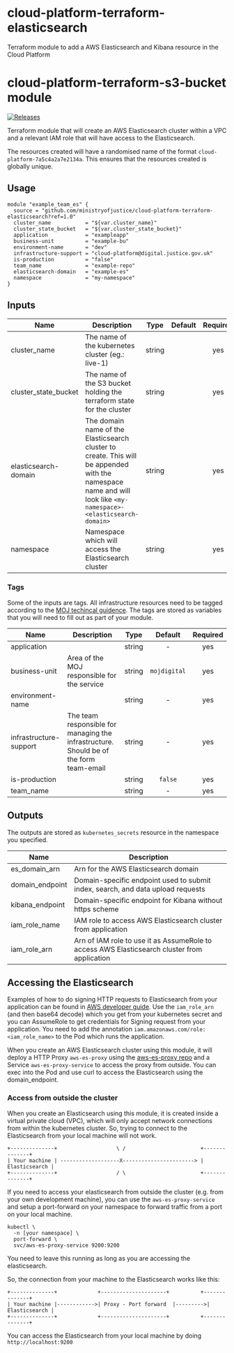 # cloud-platform-terraform-elasticsearch
Terraform module to add a AWS Elasticsearch and Kibana resource in the Cloud Platform
# cloud-platform-terraform-s3-bucket module

[![Releases](https://img.shields.io/github/release/ministryofjustice/cloud-platform-terraform-elasticsearch/all.svg?style=flat-square)](https://github.com/ministryofjustice/cloud-platform-terraform-elasticsearch/releases)

Terraform module that will create an AWS Elasticsearch cluster within a VPC and a relevant IAM role that will have access to the Elasticsearch.

The resources created will have a randomised name of the format `cloud-platform-7a5c4a2a7e2134a`. This ensures that the resources created is globally unique.

## Usage

```hcl
module "example_team_es" {
  source = "github.com/ministryofjustice/cloud-platform-terraform-elasticsearch?ref=1.0"
  cluster_name           = "${var.cluster_name}"
  cluster_state_bucket   = "${var.cluster_state_bucket}"
  application            = "exampleapp"
  business-unit          = "example-bu"
  environment-name       = "dev"
  infrastructure-support = "cloud-platform@digital.justice.gov.uk"
  is-production          = "false"
  team_name              = "example-repo"
  elasticsearch-domain   = "example-es"
  namespace              = "my-namespace"
}
```

## Inputs

| Name | Description | Type | Default | Required |
|------|-------------|:----:|:-----:|:-----:|
| cluster_name | The name of the kubernetes cluster (eg.: live-1) | string |  | yes |
| cluster_state_bucket | The name of the S3 bucket holding the terraform state for the cluster | string | | yes |
| elasticsearch-domain | The domain name of the Elasticsearch cluster to create. This will be appended with the namespace name and will look like `<my-namespace>-<elasticsearch-domain>`  | string | | yes |
| namespace | Namespace which will access the Elasticsearch cluster | string | | yes |
### Tags

Some of the inputs are tags. All infrastructure resources need to be tagged according to the [MOJ techincal guidence](https://ministryofjustice.github.io/technical-guidance/standards/documenting-infrastructure-owners/#documenting-owners-of-infrastructure). The tags are stored as variables that you will need to fill out as part of your module.

| Name | Description | Type | Default | Required |
|------|-------------|:----:|:-----:|:-----:|
| application |  | string | - | yes |
| business-unit | Area of the MOJ responsible for the service | string | `mojdigital` | yes |
| environment-name |  | string | - | yes |
| infrastructure-support | The team responsible for managing the infrastructure. Should be of the form team-email | string | - | yes |
| is-production |  | string | `false` | yes |
| team_name |  | string | - | yes |


## Outputs

The outputs are stored as `kubernetes_secrets` resource in the namespace you specified.

| Name | Description |
|------|-------------|
| es_domain_arn | Arn for the AWS Elasticsearch domain |
| domain_endpoint | Domain-specific endpoint used to submit index, search, and data upload requests |
| kibana_endpoint | Domain-specific endpoint for Kibana without https scheme |
| iam_role_name | IAM role to access AWS Elasticsearch cluster from application |
| iam_role_arn | Arn of IAM role to use it as AssumeRole to access AWS Elasticsearch cluster from application |

## Accessing the Elasticsearch 

Examples of how to do signing HTTP requests to Elasticsearch from your application can be found in [AWS developer guide](https://docs.aws.amazon.com/elasticsearch-service/latest/developerguide/es-request-signing.html). Use the `iam_role_arn` (and then base64 decode) which you get from your kubernetes secret and you can AssumeRole to get credentials for Signing request from your application. 
You need to add the annotation `iam.amazonaws.com/role: <iam_role_name>` to the Pod which runs the application.

When you create an AWS Elasticsearch cluster using this module, it will deploy a HTTP Proxy `aws-es-proxy` using the [aws-es-proxy repo](https://github.com/abutaha/aws-es-proxy) and a Service `aws-es-proxy-service` to access the proxy from outside. You can exec into the Pod and use curl to access the Elasticsearch using the domain_endpoint.

### Access from outside the cluster

When you create an Elasticsearch using this module, it is created inside a
virtual private cloud (VPC), which will only accept network connections from
within the kubernetes cluster.  So, trying to connect to the Elasticsearch from
your local machine will not work.

```
+--------------+                   \ /                        +--------------+
| Your machine | -------------------X-----------------------> | Elasticsearch |
+--------------+                   / \                        +--------------+
```

If you need to access your elasticsearch from outside the cluster (e.g. from your
own development machine), you can use the `aws-es-proxy-service` and setup a port-forward on your namespace to forward traffic from a port on your local machine.

```
kubectl \
  -n [your namespace] \
  port-forward \
  svc/aws-es-proxy-service 9200:9200
```

You need to leave this running as long as you are accessing the elasticsearch.

So, the connection from your machine to the Elasticsearch works like this:

```
+--------------+             +---------------------+          +--------------+
| Your machine |------------>| Proxy - Port forward  |--------->| Elasticsearch |
+--------------+             +---------------------+          +--------------+
```
You can access the Elasticsearch from your local machine by doing `http://localhost:9200`

